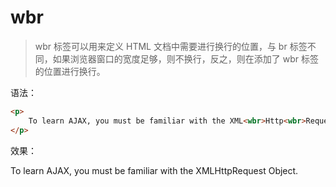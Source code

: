 # wbr

> wbr 标签可以用来定义 HTML 文档中需要进行换行的位置，与 br 标签不同，如果浏览器窗口的宽度足够，则不换行，反之，则在添加了 wbr 标签的位置进行换行。

语法：

```html
<p>
    To learn AJAX, you must be familiar with the XML<wbr>Http<wbr>Request Object.
</p>
```

效果：

<p>
    To learn AJAX, you must be familiar with the XML<wbr>Http<wbr>Request Object.
</p>